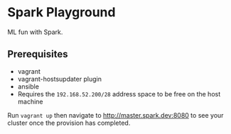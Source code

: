# Spark Playground

ML fun with Spark.

## Prerequisites
* vagrant
* vagrant-hostsupdater plugin
* ansible
* Requires the `192.168.52.200/28` address space to be free on the host machine

Run `vagrant up` then navigate to http://master.spark.dev:8080 to see your cluster once the provision has completed.
